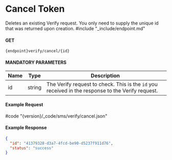 # Cancel Token

Deletes an existing Verify request. You only need to supply the unique id that was returned upon creation.
#include "\_include/endpoint.md"

#### GET

```
{endpoint}verify/cancel/{id}
```

#### MANDATORY PARAMETERS

| Name | Type   | Description                                                                                       |
| ---- | ------ | ------------------------------------------------------------------------------------------------- |
| id   | string | The Verify request to check. This is the `id` you received in the response to the Verify request. |

#### Example Request

#code "{version}/\_code/sms/verify/cancel.json"

#### Example Response

```json
{
  "id": "41379328-d3a7-4fcd-be90-d5237f911d76",
  "status": "success"
}
```
